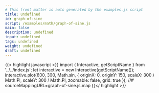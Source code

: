 ```yaml
---
# This front matter is auto generated by the examples.js script
title: undefined
id: graph-of-sine
script: /examples/math/graph-of-sine.js
main: false
description: undefined
input: undefined
tags: undefined
weight: undefined
draft: undefined
---
```


{{< highlight javascript >}}
import { Interactive, getScriptName } from '../../index.js';
let interactive = new Interactive(getScriptName());
interactive.plot(600, 300, Math.sin, {
    originX: 0,
    originY: 150,
    scaleX: 300 / Math.PI,
    scaleY: 300 / Math.PI,
    zoomable: false,
    grid: true
});
//# sourceMappingURL=graph-of-sine.js.map
{{</ highlight >}}

